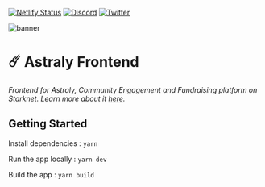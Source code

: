 [![Netlify Status](https://api.netlify.com/api/v1/badges/9bd9d61c-dc09-45bd-8f4f-0775b55f26b1/deploy-status)](https://app.netlify.com/sites/gentle-hotteok-1dd7e8/deploys)
[![Discord](https://badgen.net/badge/icon/discord?icon=discord&label)](https://discord.gg/astralyxyz)
[![Twitter](https://badgen.net/badge/icon/twitter?icon=twitter&label)](https://twitter.com/AstralyXYZ)

![banner](https://testnet.astraly.xyz/images/home/banner_3d_full.png)

# ☄️ Astraly Frontend

_Frontend for Astraly, Community Engagement and Fundraising platform on Starknet. Learn more about it [here](https://wp.astraly.xyz)._

## Getting Started

Install dependencies : `yarn`

Run the app locally : `yarn dev`

Build the app : `yarn build`
